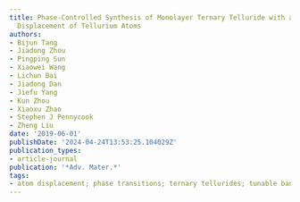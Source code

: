 ```yaml
---
title: Phase-Controlled Synthesis of Monolayer Ternary Telluride with a Random Local
  Displacement of Tellurium Atoms
authors:
- Bijun Tang
- Jiadong Zhou
- Pingping Sun
- Xiaowei Wang
- Lichun Bai
- Jiadong Dan
- Jiefu Yang
- Kun Zhou
- Xiaoxu Zhao
- Stephen J Pennycook
- Zheng Liu
date: '2019-06-01'
publishDate: '2024-04-24T13:53:25.104029Z'
publication_types:
- article-journal
publication: '*Adv. Mater.*'
tags:
- atom displacement; phase transitions; ternary tellurides; tunable bandgaps
---
```

